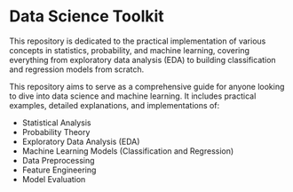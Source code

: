 # Data Science Toolkit

This repository is dedicated to the practical implementation of various concepts in statistics, probability, and machine learning, covering everything from exploratory data analysis (EDA) to building classification and regression models from scratch.

This repository aims to serve as a comprehensive guide for anyone looking to dive into data science and machine learning. It includes practical examples, detailed explanations, and implementations of:

- Statistical Analysis
- Probability Theory
- Exploratory Data Analysis (EDA)
- Machine Learning Models (Classification and Regression)
- Data Preprocessing
- Feature Engineering
- Model Evaluation
